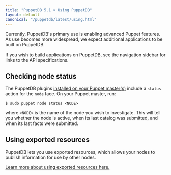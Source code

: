 ```yaml
---
title: "PuppetDB 5.1 » Using PuppetDB"
layout: default
canonical: "/puppetdb/latest/using.html"
---
```


[exported]: {{puppet}}/lang_exported.html


Currently, PuppetDB's primary use is enabling advanced Puppet features. As use becomes more widespread, we expect additional applications to be built on PuppetDB.

If you wish to build applications on PuppetDB, see the navigation sidebar for links to the API specifications.

Checking node status
-----

The PuppetDB plugins [installed on your Puppet master(s)](./connect_puppet_master.html) include a `status` action for the `node` face. On your Puppet master, run:

    $ sudo puppet node status <NODE>

where `<NODE>` is the name of the node you wish to investigate. This will tell you whether the node is active, when its last catalog was submitted, and when its last facts were submitted.

Using exported resources
-----

PuppetDB lets you use exported resources, which allows your nodes to publish information for use by other nodes.

[Learn more about using exported resources here.][exported]

